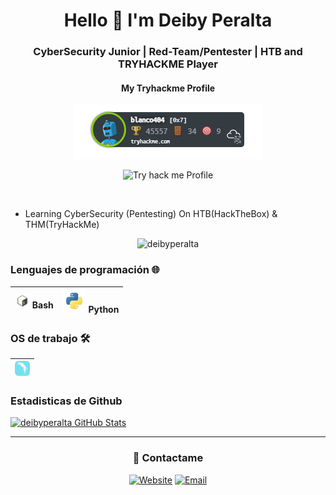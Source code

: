 
<div align="center">
  <h1> Hello 👋 I'm Deiby Peralta </h1>
</div>

<div align ="center">
<h3> CyberSecurity Junior | Red-Team/Pentester | HTB and TRYHACKME Player </h3> 
      <h4>My Tryhackme Profile</h4>
  <a title="Try hack me Profile">
<img src="https://github.com/DeibyPeralta/deibyperalta/blob/master/tryhackme.PNG" alt="Try hack me Profile"></a>
  
 <img src="https://tryhackme.com/badge/744346" alt="Try hack me Profile"></a>
  
  <script src="https://tryhackme.com/badge/744346"></script>
</div>

</br>

- Learning CyberSecurity (Pentesting) On HTB(HackTheBox) & THM(TryHackMe)

<div align="center">
<img src="https://komarev.com/ghpvc/?username=deibyperalta" alt="deibyperalta" />
</div>

### Lenguajes de programación 🌐

| [<img src="https://github.com/DeibyPeralta/deibyperalta/blob/master/Bash.png" alt="Bash" width="24">](https://www.gnu.org/software/bash/) Bash | [<img src="https://raw.githubusercontent.com/github/explore/80688e429a7d4ef2fca1e82350fe8e3517d3494d/topics/python/python.png" alt="python" width="38">](https://www.python.org/) Python
|---|---|
 
### OS de trabajo 🛠️

| [<img src="https://github.com/DeibyPeralta/deibyperalta/blob/master/parrot.png" alt="parrot" width="24">](https://www.parrotsec.org/) |
|---|

### Estadisticas de Github

[![deibyperalta GitHub Stats](https://github-readme-stats.vercel.app/api?username=deibyperalta&show_icons=true&title_color=fff&icon_color=79ff97&text_color=9f9f9f&bg_color=151515)](https://github.com/deibyperalta)

<hr>

<h3 align="center"> 🤝 Contactame </h3>

<p align="center">
<a href="https://deibyperalta.github.io" target="_blank"><img alt="Website" src="https://img.shields.io/badge/Website-deibyperalta.github.io-blue?style=flat&logo=google-chrome"></a>
<a href="mailto:deibyperalta@gmail.com"><img alt="Email" src="https://img.shields.io/badge/Email-deibyperalta@gmail.com-blue?style=flat&logo=gmail"></a>
</p>
